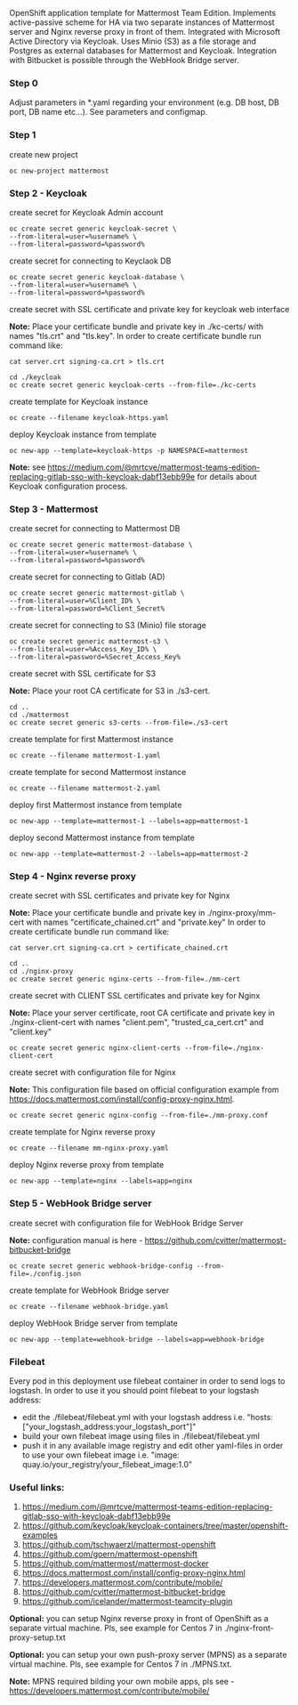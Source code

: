 OpenShift application template for Mattermost Team Edition.
Implements active-passive scheme for HA via two separate instances of Mattermost server and Nginx reverse proxy in front of them.
Integrated with Microsoft Active Directory via Keycloak.
Uses Minio (S3) as a file storage and Postgres as external databases for Mattermost and Keycloak.
Integration with Bitbucket is possible through the WebHook Bridge server.

### Step 0
Adjust parameters in *.yaml regarding your environment (e.g. DB host, DB port, DB name etc...). See parameters and configmap.

### Step 1
create new project
```
oc new-project mattermost
```

### Step 2 - Keycloak
create secret for Keycloak Admin account
```
oc create secret generic keycloak-secret \
--from-literal=user=%username% \
--from-literal=password=%password%
```
create secret for connecting to Keyclaok DB
```
oc create secret generic keycloak-database \
--from-literal=user=%username% \
--from-literal=password=%password%
```
create secret with SSL certificate and private key for keycloak web interface

**Note:** Place your certificate bundle and private key in ./kc-certs/ with names "tls.crt" and "tls.key".
In order to create certificate bundle run command like:

```
cat server.crt signing-ca.crt > tls.crt
```

```
cd ./keycloak
oc create secret generic keycloak-certs --from-file=./kc-certs
```
create template for Keycloak instance
```
oc create --filename keycloak-https.yaml
```
deploy Keycloak instance from template
```
oc new-app --template=keycloak-https -p NAMESPACE=mattermost
```

**Note:** see https://medium.com/@mrtcve/mattermost-teams-edition-replacing-gitlab-sso-with-keycloak-dabf13ebb99e for details about Keycloak configuration process.

### Step 3 - Mattermost
create secret for connecting to Mattermost DB
```
oc create secret generic mattermost-database \
--from-literal=user=%username% \
--from-literal=password=%password%
```
create secret for connecting to Gitlab (AD)
```
oc create secret generic mattermost-gitlab \
--from-literal=user=%Client_ID% \
--from-literal=password=%Client_Secret%
```
create secret for connecting to S3 (Minio) file storage
```
oc create secret generic mattermost-s3 \
--from-literal=user=%Access_Key_ID% \
--from-literal=password=%Secret_Access_Key%
```
create secret with SSL certificate for S3

**Note:** Place your root CA certificate for S3 in ./s3-cert.
```
cd ..
cd ./mattermost
oc create secret generic s3-certs --from-file=./s3-cert
```

create template for first Mattermost instance
```
oc create --filename mattermost-1.yaml
```

create template for second Mattermost instance
```
oc create --filename mattermost-2.yaml
```

deploy first Mattermost instance from template
```
oc new-app --template=mattermost-1 --labels=app=mattermost-1
```

deploy second Mattermost instance from template
```
oc new-app --template=mattermost-2 --labels=app=mattermost-2
```

### Step 4 - Nginx reverse proxy
create secret with SSL certificates and private key for Nginx

**Note:** Place your certificate bundle and private key in ./nginx-proxy/mm-cert with names "certificate_chained.crt" and "private.key"
In order to create certificate bundle run command like:

```
cat server.crt signing-ca.crt > certificate_chained.crt
```

```
cd ..
cd ./nginx-proxy
oc create secret generic nginx-certs --from-file=./mm-cert
```

create secret with CLIENT SSL certificates and private key for Nginx

**Note:** Place your server certificate, root CA certificate and private key in ./nginx-client-cert with names "client.pem", "trusted_ca_cert.crt" and "client.key"

```
oc create secret generic nginx-client-certs --from-file=./nginx-client-cert
```

create secret with configuration file for Nginx

**Note:** This configuration file based on official configuration example from https://docs.mattermost.com/install/config-proxy-nginx.html.
```
oc create secret generic nginx-config --from-file=./mm-proxy.conf
```

create template for Nginx reverse proxy
```
oc create --filename mm-nginx-proxy.yaml
```

deploy Nginx reverse proxy from template
```
oc new-app --template=nginx --labels=app=nginx
```

### Step 5 - WebHook Bridge server
create secret with configuration file for WebHook Bridge Server

**Note:** configuration manual is here - https://github.com/cvitter/mattermost-bitbucket-bridge
```
oc create secret generic webhook-bridge-config --from-file=./config.json
```

create template for WebHook Bridge server
```
oc create --filename webhook-bridge.yaml
```

deploy WebHook Bridge server from template
```
oc new-app --template=webhook-bridge --labels=app=webhook-bridge
```

### Filebeat
Every pod in this deployment use filebeat container in order to send logs to logstash.
In order to use it you should point filebeat to your logstash address:
- edit the ./filebeat/filebeat.yml with your logstash address i.e. "hosts: ["your_logstash_address:your_logstash_port"]"
- build your own filebeat image using files in ./filebeat/filebeat.yml
- push it in any available image registry and edit other yaml-files in order to use your own filebeat image i.e. "image: quay.io/your_registry/your_filebeat_image:1.0"

### Useful links:
1. https://medium.com/@mrtcve/mattermost-teams-edition-replacing-gitlab-sso-with-keycloak-dabf13ebb99e
2. https://github.com/keycloak/keycloak-containers/tree/master/openshift-examples
3. https://github.com/tschwaerzl/mattermost-openshift
4. https://github.com/goern/mattermost-openshift
5. https://github.com/mattermost/mattermost-docker
6. https://docs.mattermost.com/install/config-proxy-nginx.html
7. https://developers.mattermost.com/contribute/mobile/
8. https://github.com/cvitter/mattermost-bitbucket-bridge
9. https://github.com/icelander/mattermost-teamcity-plugin

**Optional:** you can setup Nginx reverse proxy in front of OpenShift as a separate virtual machine. Pls, see example for Centos 7 in ./nginx-front-proxy-setup.txt

**Optional:** you can setup your own push-proxy server (MPNS) as a separate virtual machine. Pls, see example for Centos 7 in ./MPNS.txt.

**Note:** MPNS required bilding your own mobile apps, pls see - https://developers.mattermost.com/contribute/mobile/